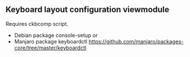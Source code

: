 Keyboard layout configuration viewmodule
---
Requires ckbcomp script.
 * Debian package console-setup or
 * Manjaro package keyboardctl https://github.com/manjaro/packages-core/tree/master/keyboardctl
